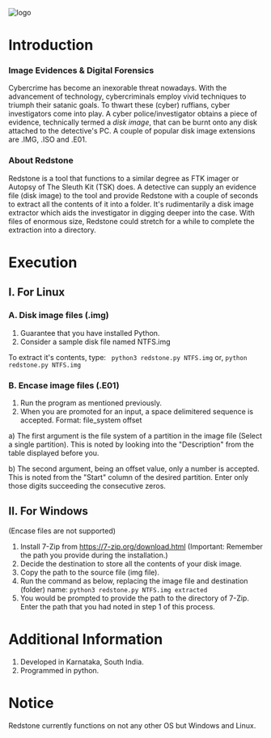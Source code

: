 ![logo](https://user-images.githubusercontent.com/53004679/164986375-b32a9b45-059e-4c1a-8ff7-bec604a16b93.png)

# Introduction
### Image Evidences & Digital Forensics
Cybercrime has become an inexorable threat nowadays. With the advancement of technology, cybercriminals employ vivid techniques to triumph their satanic goals. To thwart these (cyber) ruffians, cyber investigators come into play. A cyber police/investigator obtains a piece of evidence, technically termed a _disk image_, that can be burnt onto any disk attached to the detective's PC. A couple of popular disk image extensions are .IMG, .ISO and .E01. 

### About Redstone
Redstone is a tool that functions to a similar degree as FTK imager or Autopsy of The Sleuth Kit (TSK) does. A detective can supply an evidence file (disk image) to the tool and provide Redstone with a couple of seconds to extract all the contents of it into a folder. It's rudimentarily a disk image extractor which aids the investigator in digging deeper into the case. With files of enormous size, Redstone could stretch for a while to complete the extraction into a directory.

# Execution

## I. For Linux

### A. Disk image files (.img)
1. Guarantee that you have installed Python.
2. Consider a sample disk file named NTFS.img

To extract it's contents, type:
``` python3 redstone.py NTFS.img``` 
or, 
```python redstone.py NTFS.img```

### B. Encase image files (.E01)
1. Run the program as mentioned previously.
2. When you are promoted for an input, a space delimitered sequence is accepted. 
Format: file_system offset

a) The first argument is the file system of a partition in the image file (Select a single partition). This is noted by looking into the "Description" from the table displayed before you. 

b) The second argument, being an offset value, only a number is accepted.  This is noted from the "Start" column of the desired partition. Enter only those digits succeeding the consecutive zeros.

## II. For Windows
(Encase files are not supported)
1. Install 7-Zip from https://7-zip.org/download.html
(Important: Remember the path you provide during the installation.)
2. Decide the destination to store all the contents of your disk image.
3. Copy the path to the source file (img file).
4. Run the command as below, replacing the image file and destination (folder) name: 
```python3 redstone.py NTFS.img extracted```
5. You would be prompted to provide the path to the directory of 7-Zip. Enter the path that you had noted in step 1 of this process.

# Additional Information
1. Developed in Karnataka, South India.
2. Programmed in python.

# Notice
Redstone currently functions on not any other OS but Windows and Linux.
